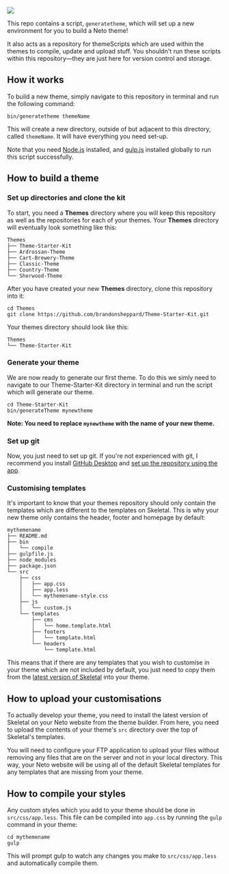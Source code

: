 ![](http://design.neto.com.au/assets/uploads/QR0D5N9y3D.png)

This repo contains a script, `generatetheme`, which will set up a new environment for you to build a Neto theme!

It also acts as a repository for themeScripts which are used within the themes to compile, update and upload stuff. You shouldn't run these scripts within this repository—they are just here for version control and storage.

## How it works

To build a new theme, simply navigate to this repository in terminal and run the following command:

```
bin/generatetheme themeName
```

This will create a new directory, outside of but adjacent to this directory, called `themeName`. It will have everything you need set-up.

Note that you need [Node.js](https://nodejs.org/en/) installed, and [gulp.js](http://gulpjs.com/) installed globally to run this script successfully. 

## How to build a theme

### Set up directories and clone the kit

To start, you need a **Themes** directory where you will keep this repository as well as the repositories for each of your themes. Your **Themes** directory will eventually look something like this:

```
Themes
├── Theme-Starter-Kit
├── Ardrossan-Theme
├── Cart-Brewery-Theme
├── Classic-Theme
├── Country-Theme
└── Sherwood-Theme
```

After you have created your new **Themes** directory, clone this repository into it:

```
cd Themes
git clone https://github.com/brandonsheppard/Theme-Starter-Kit.git
```

Your themes directory should look like this:

```
Themes
└── Theme-Starter-Kit
```

### Generate your theme

We are now ready to generate our first theme. To do this we simly need to navigate to our Theme-Starter-Kit directory in terminal and run the script which will generate our theme.

```
cd Theme-Starter-Kit
bin/generateTheme mynewtheme
```

**Note: You need to replace `mynewtheme` with the name of your new theme.**

### Set up git

Now, you just need to set up git. If you're not experienced with git, I recommend you install [GitHub Desktop](https://desktop.github.com/) and [set up the repository using the app](http://design.neto.com.au/assets/uploads/E9FX9Dej3d.gif).

### Customising templates

It's important to know that your themes repository should only contain the templates which are different to the templates on Skeletal. This is why your new theme only contains the header, footer and homepage by default:

```
mythemename
├── README.md
├── bin
│   └── compile
├── gulpfile.js
├── node_modules
├── package.json
└── src
    ├── css
    │   ├── app.css
    │   ├── app.less
    │   └── mythemename-style.css
    ├── js
    │   └── custom.js
    └── templates
        ├── cms
        │   └── home.template.html
        ├── footers
        │   └── template.html
        └── headers
            └── template.html
```

This means that if there are any templates that you wish to customise in your theme which are not included by default, you just need to copy them from the [latest version of Skeletal](https://github.com/NetoECommerce/Skeletal) into your theme.

## How to upload your customisations

To actually develop your theme, you need to install the latest version of Skeletal on your Neto website from the theme builder. From here, you need to upload the contents of your theme's `src` directory over the top of Skeletal's templates.

You will need to configure your FTP application to upload your files without removing any files that are on the server and not in your local directory. This way, your Neto website will be using all of the default Skeletal templates for any templates that are missing from your theme.

## How to compile your styles

Any custom styles which you add to your theme should be done in `src/css/app.less`. This file can be compiled into `app.css` by running the `gulp` command in your theme:

```
cd mythemename
gulp
```

This will prompt gulp to watch any changes you make to `src/css/app.less` and automatically compile them.
